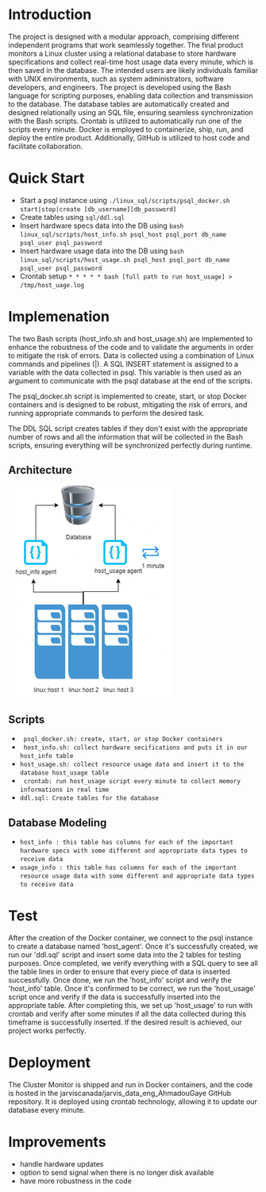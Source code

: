 # Introduction

The project is designed with a modular approach, comprising different independent programs that work seamlessly together. The final product monitors a Linux cluster using a relational database to store hardware specifications and collect real-time host usage data every minute, which is then saved in the database. The intended users are likely individuals familiar with UNIX environments, such as system administrators, software developers, and engineers. The project is developed using the Bash language for scripting purposes, enabling data collection and transmission to the database. The database tables are automatically created and designed relationally using an SQL file, ensuring seamless synchronization with the Bash scripts. Crontab is utilized to automatically run one of the scripts every minute. Docker is employed to containerize, ship, run, and deploy the entire product. Additionally, GitHub is utilized to host code and facilitate collaboration.

# Quick Start

- Start a psql instance using ``` ./linux_sql/scripts/psql_docker.sh start|stop|create [db_username][db_password] ```
- Create tables using ``` sql/ddl.sql ```
- Insert hardware specs data into the DB using ``` bash linux_sql/scripts/host_info.sh psql_host psql_port db_name psql_user psql_password ```
- Insert hardware usage data into the DB using ``` bash linux_sql/scripts/host_usage.sh psql_host psql_port db_name psql_user psql_password ```
- Crontab setup ``` * * * * * bash [full path to run host_usage] > /tmp/host_uage.log ```

# Implemenation

The two Bash scripts (host_info.sh and host_usage.sh) are implemented to enhance the robustness of the code and to validate the arguments in order to mitigate the risk of errors. Data is collected using a combination of Linux commands and pipelines (|).
A SQL INSERT statement is assigned to a variable with the data collected in psql. This variable is then used as an argument to communicate with the psql database at the end of the scripts.

The psql_docker.sh script is implemented to create, start, or stop Docker containers and is designed to be robust, mitigating the risk of errors, and running appropriate commands to perform the desired task.

The DDL SQL script creates tables if they don't exist with the appropriate number of rows and all the information that will be collected in the Bash scripts, ensuring everything will be synchronized perfectly during runtime.

## Architecture

![Architecture](./Architecture.drawio.png)

## Scripts

- ``` psql_docker.sh: create, start, or stop Docker containers``` 
- ``` host_info.sh: collect hardware secifications and puts it in our host_info table```
- ``` host_usage.sh: collect resource usage data and insert it to the database host_usage table ```
- ``` crontab: run host_usage script every minute to collect memory informations in real time``` 
- ``` ddl.sql: Create tables for the database ``` 

## Database Modeling

- ```host_info : this table has columns for each of the important hardware specs with some different and appropriate data types to receive data```
- ```usage_info : this table has columns for each of the important resource usage data with some different and appropriate data types to receive data```

# Test

After the creation of the Docker container, we connect to the psql instance to create a database named 'host_agent'. Once it's successfully created, we run our 'ddl.sql' script and insert some data into the 2 tables for testing purposes.
Once completed, we verify everything with a SQL query to see all the table lines in order to ensure that every piece of data is inserted successfully. Once done, we run the 'host_info' script and verify the 'host_info' table.
Once it's confirmed to be correct, we run the 'host_usage' script once and verify if the data is successfully inserted into the appropriate table.
After completing this, we set up 'host_usage' to run with crontab and verify after some minutes if all the data collected during this timeframe is successfully inserted.
If the desired result is achieved, our project works perfectly.

# Deployment

The Cluster Monitor is shipped and run in Docker containers, and the code is hosted in the jarviscanada/jarvis_data_eng_AhmadouGaye GitHub repository. It is deployed using crontab technology, allowing it to update our database every minute.

# Improvements

- handle hardware updates
- option to send signal when there is no longer disk available 
- have more robustness in the code
